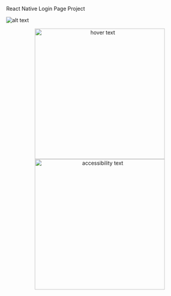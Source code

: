 React Native Login Page Project

![alt text](./loginPage.gif)

<p align="center">
  <img src="./loginPage.gif" width="350" title="hover text">
  <img src="./loginPage.gif" width="350" alt="accessibility text">
</p>